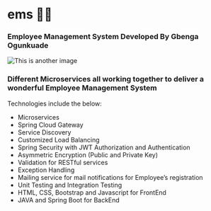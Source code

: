 # ems 👷‍♂️
### Employee Management System Developed By **Gbenga Ogunkuade**
![This is another image](/assets/images/GB-PROFILE-PIX.jpg)

### Different Microservices all working together to deliver a wonderful Employee Management System

Technologies include the below:
- Microservices
- Spring Cloud Gateway
- Service Discovery
- Customized Load Balancing
- Spring Security with JWT Authorization and Authentication
- Asymmetric Encryption (Public and Private Key)
- Validation for RESTful services
- Exception Handling
- Mailing service for mail notifications for Employee’s registration
- Unit Testing and Integration Testing
- HTML, CSS, Bootstrap and Javascript for FrontEnd
- JAVA and Spring Boot for BackEnd




